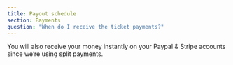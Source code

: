 ```yaml
---
title: Payout schedule
section: Payments
question: "When do I receive the ticket payments?"
---
```


You will also receive your money instantly on your Paypal & Stripe accounts since we’re using split payments.
